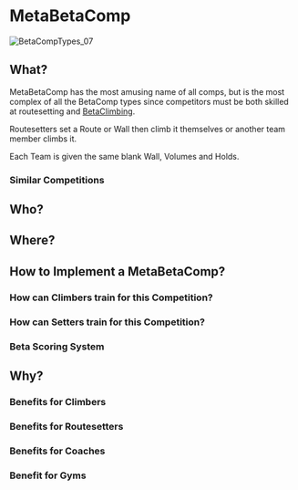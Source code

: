 # MetaBetaComp

![BetaCompTypes_07](/BetaCompTypes_07.png)

## What?

MetaBetaComp has the most amusing name of all comps, but is the most complex of all the BetaComp types since competitors must be both skilled at routesetting and [BetaClimbing](/guide/What/WhatBeta).

Routesetters set a Route or Wall then climb it themselves or another team member climbs it.

Each Team is given the same blank Wall, Volumes and Holds. 
### Similar Competitions

## Who?


## Where?

## How to Implement a MetaBetaComp?

### How can Climbers train for this Competition?

### How can Setters train for this Competition?

### Beta Scoring System

## Why?

### Benefits for Climbers

### Benefits for Routesetters

### Benefits for Coaches

### Benefit for Gyms 